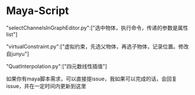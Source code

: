 # Maya-Script  


"selectChannelsInGraphEditor.py":["选中物体，执行命令，传递的参数是属性list"]  

"virtualConstraint.py":["虚拟约束，先选父物体，再选子物体，记录位置。修改自junyu"]  

"QuatInterpolation.py":["四元数线性插值"]

如果你有maya脚本需求，可以直接提issue，我如果可以完成的话，会回复issue，并在一定时间内更新到这里  

